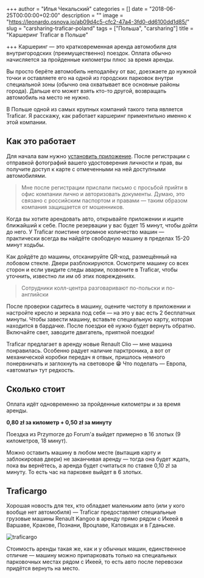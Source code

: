 +++
author = "Илья Чекальский"
categories = []
date = "2018-06-25T00:00:00+02:00"
description = ""
image = "https://leonardo.osnova.io/ab09d4c5-cfc2-47a4-3fd0-dd6100dd1d85/"
slug = "carsharing-traficar-poland"
tags = ["Польша", "carsharing"]
title = "Каршеринг Traficar в Польше"

+++
Каршеринг — это кратковременная аренда автомобиля для внутригородских (преимущественно) поездок. Оплата обычно начисляется за пройденные километры плюс за время аренды.

Вы просто берёте автомобиль неподалёку от вас, доезжаете до нужной точки и оставляете его на одной из городских парковок внутри специальной зоны (обычно она охватывает все основные районы города). Дальше его может взять кто-то другой, возвращать автомобиль на место не нужно.

В Польше одной из самых крупных компаний такого типа является Traficar. Я расскажу, как работает каршеринг приментильно именно к этой компании.

## Как это работает

Для начала вам нужно [установить приложение](https://www.traficar.pl/home). После регистрации с отправкой фотографий вашего удостоверения личности и прав, вы получите доступ к карте с отмеченными на ней доступными автомобилями.

> Мне после регистрации прислали письмо с просьбой прийти в офис компании лично и авторизовать документы. Думаю, это связано с российским паспортом и правами — таким образом компания защищается от мошенников.

Когда вы хотите арендовать авто, открывайте приложении и ищите ближайший к себе. После резервации у вас будет 15 минут, чтобы дойти до него. У Traficar поистине огромное количество машин — практически всегда вы найдёте свободную машину в пределах 15-20 минут ходьбы.

Как дойдёте до машины, отсканируйте QR-код, размещённый на лобовом стекле. Двери разблокируются. Осмотрите машину со всех сторон и если увидите следы аварии, позвоните в Traficar, чтобы уточнить, известно ли им об этих повреждениях.

> Сотрудники колл-центра разговаривают по-польски и по-английски

После проверки садитесь в машину, оцените чистоту в приложении и настройте кресло и зеркала под себя — на это у вас есть 2 бесплатных минуты. Чтобы завести машину, вставьте специальную карту, которая находится в бардачке. После поездки её нужно будет вернуть обратно. Включайте свет, заводите двигатель, приятной поездки!

Traficar предлагает в аренду новые Renault Clio — мне машина понравилась. Особенно радует наличие парктроника, а вот от механической коробки передач я отвык, пришлось немного понервничать и заглохнуть на световоре 😁 Что поделать — Европа, «автоматы» тут редкость.

## Сколько стоит

Оплата идёт одновременно за пройденные километры и за время аренды.

**0,80 zł за километр + 0,50 zł за минуту**

Поездка из Przymorze до Forum'a выйдет примерно в 16 злотых (9 километров, 18 минут).

Можно оставить машину в любом месте (вытащив карту и заблокировав двери) не заканчивая аренду — тогда она будет ждать, пока вы вернётесь, а аренда будет считаться по ставке 0,10 zł за минуту. То есть час на парковке выйдет в 6 злотых.

## Traficargo

Хорошая новость для тех, кто обладает маленьким авто (или у кого вообще нет автомобиля) — Traficar предоставляет специальные грузовые машины Renault Kangoo в аренду прямо рядом с Икеей в Варшаве, Кракове, Познани, Вроцлаве, Катовицах и в Гданьске.

![traficargo](https://leonardo.osnova.io/9506061d-c9e4-18dc-cba3-c6510d663a63/)

Стоимость аренды такая же, как и у обычных машин, единственное отличие — машину можно припарковать только на специальных парковочных местах рядом с Икеей, то есть авто после перевозки придётся вернуть на место.